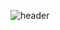![header](https://capsule-render.vercel.app/api?type=waving&text=WecomeToMyGithub&theme=radical&height=300)
